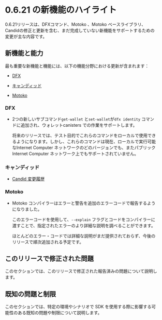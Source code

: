 # 0.6.21 の新機能のハイライト

0.6.21リリースは、DFXコマンド、Motoko 、Motoko ベースライブラリ、Candidの修正と更新を含む、まだ完成していない新機能をサポートするための変更が主な内容です。

## 新機能と能力

最も重要な新機能と機能には、以下の機能分野における更新が含まれます：

- [DFX](#_dfx)

- [キャンディッド](#_candid)

- [Motoko](#_motoko)

### DFX

- 2つの新しいサブコマンド`get-wallet` と`set-wallet`が`dfx identity` コマンドに追加され、ウォレットcanisters での作業をサポートします。
  
  将来のリリースでは、テスト目的でこれらのコマンドをローカルで使用できるようになります。しかし、これらのコマンドは現在、ローカルで実行可能なInternet Computer ネットワークのどのバージョンでも、またパブリックInternet Computer ネットワーク上でもサポートされていません。

### キャンディッド

- [Candid 変更履歴](https://github.com/dfinity/candid/blob/master/Changelog.md)

### Motoko

- Motoko コンパイラーはエラーと警告を追加のエラーコードで報告するようになりました。
  
  このエラーコードを使用して、`--explain` フラグとコードをコンパイラーに渡すことで、指定されたエラーのより詳細な説明を調べることができます。
  
  ほとんどのエラー・コードでは詳細な説明がまだ提供されておらず、今後のリリースで順次追加される予定です。

## このリリースで修正された問題

このセクションでは、このリリースで修正された報告済みの問題について説明します。

## 既知の問題と制限

このセクションでは、特定の環境やシナリオで SDK を使用する際に影響する可能性のある既知の問題や制限について説明します。

<!---
# Highlights of what’s new in 0.6.21

The 0.6.21 release primarily consists of changes to support new features that are not yet complete, including fixes and updates to DFX commands, Motoko, the Motoko base library, and Candid.

## New features and capabilities

The most significant new features and capabilities include updates in the following functional areas:

-   [DFX](#_dfx)

-   [Candid](#_candid)

-   [Motoko](#_motoko)

### DFX

-   Two new subcommands—`get-wallet` and `set-wallet`—have been added to the `dfx identity` command to support working with wallet canisters.

    In a future release, you will be able to use these commands locally for testing purposes. However, the commands are not currently supported on any version of the Internet Computer network available for you to run locally or on the public Internet Computer network.

### Candid

-   [Candid changelog](https://github.com/dfinity/candid/blob/master/Changelog.md)

### Motoko

-   The Motoko compiler now reports errors and warnings with an additional error code.

    You can use the error code to look up a more detailed description for a given error by passing the `--explain` flag with a code to the compiler.

    Note that detailed descriptions are not yet available for most error codes and will be added incrementally in upcoming releases.

## Issues fixed in this release

This section covers any reported issues that have been fixed in this release.

## Known issues and limitations

This section covers any known issues or limitations that might affect how you work with the SDK in specific environments or scenarios.

-->
